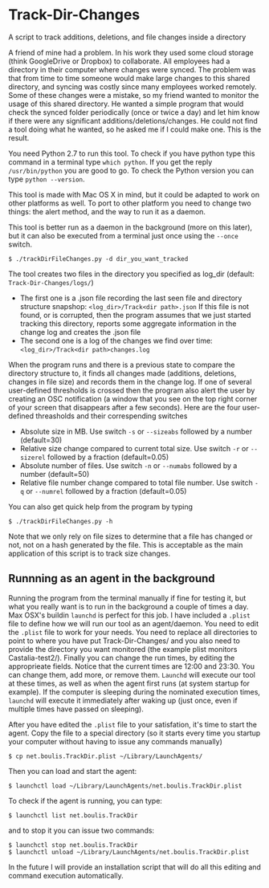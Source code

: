 # Track-Dir-Changes
A script to track additions, deletions, and file changes inside a directory

A friend of mine had a problem. In his work they used some cloud storage (think GoogleDrive or Dropbox) to collaborate. All employees had a directory in their computer where changes were synced. The problem was that from time to time someone would make large changes to this shared directory, and syncing was costly since many employees worked remotely. Some of these changes were a mistake, so my friend wanted to monitor the usage of this shared directory. He wanted a simple program that would check the synced folder periodically (once or twice a day) and let him know if there were any significant additions/deletions/changes. He could not find a tool doing what he wanted, so he asked me if I could make one. This is the result.

You need Python 2.7 to run this tool. To check if you have python type this command in a terminal type `which python`. If you get the reply `/usr/bin/python` you are good to go. To check the Python version you can type `python --version`. 

This tool is made with Mac OS X in mind, but it could be adapted to work on other platforms as well. To port to other platform you need to change two things: the alert method, and the way to run it as a daemon.

This tool is better run as a daemon in the background (more on this later), but it can also be executed from a terminal just once using the `--once` switch. 
```
$ ./trackDirFileChanges.py -d dir_you_want_tracked
```

The tool creates two files in the directory you specified as log_dir (default: `Track-Dir-Changes/logs/`)

- The first one is a .json file recording the last seen file and directory structure snapshop: `<log_dir>/Track<dir path>.json`
If this file is not found, or is corrupted, then the program assumes that we just started tracking this directory, reports some aggregate information in the change log and creates the .json file 
- The second one is a log of the changes we find over time: `<log_dir>/Track<dir path>changes.log`

When the program runs and there is a previous state to compare the directory structure to, it finds all changes made (additions, deletions, changes in file size) and records them in the change log. If one of several user-defined thresholds is crossed then the program also alert the user by creating an OSC notification (a window that you see on the top right corner of your screen that disappears after a few seconds). Here are the four user-defined threasholds and their correspending switches
- Absolute size in MB. Use switch `-s` or `--sizeabs` followed by a number (default=30)
- Relative size change compared to current total size. Use switch `-r` or `--sizerel` followed by a fraction (default=0.05)
- Absolute number of files. Use switch `-n` or `--numabs` followed by a number (default=50)
- Relative file number change compared to total file number. Use switch `-q` or `--numrel` followed by a fraction (default=0.05)

You can also get quick help from the program by typing 
```
$ ./trackDirFileChanges.py -h
```
Note that we only rely on file sizes to determine that a file has changed or not, not on a hash generated by the file. This is acceptable as the main application of this script is to track size changes.

## Runnning as an agent in the background
Running the program from the terminal manually if fine for testing it, but what you really want is to run in the background a couple of times a day. Max OSX's buildin `launchd` is perfect for this job. I have included a `.plist` file to define how we will run our tool as an agent/daemon. You need to edit the `.plist` file to work for your needs. You need to replace all directories to point to where you have put Track-Dir-Changes/ and you also need to provide the directory you want monitored (the example plist monitors Castalia-test2/). Finally you can change the run times, by editing the approprieate fields. Notice that the current times are 12:00 and 23:30. You can change them, add more, or remove them. `Launchd` will execute our tool at these times, as well as when the agent first runs (at system startup for example). If the computer is sleeping during the nominated execution times, `launchd` will execute it immediately after waking up (just once, even if multiple times have passed on sleeping). 

After you have edited the `.plist` file to your satisfation, it's time to start the agent. Copy the file to a special directory (so it starts every time you startup your computer without having to issue any commands manually)
```
$ cp net.boulis.TrackDir.plist ~/Library/LaunchAgents/
```
Then you can load and start the agent:
```
$ launchctl load ~/Library/LaunchAgents/net.boulis.TrackDir.plist
```
To check if the agent is running, you can type:
```
$ launchctl list net.boulis.TrackDir
```
and to stop it you can issue two commands:
```
$ launchctl stop net.boulis.TrackDir
$ launchctl unload ~/Library/LaunchAgents/net.boulis.TrackDir.plist
```
In the future I will provide an installation script that will do all this editing and command execution automatically.
